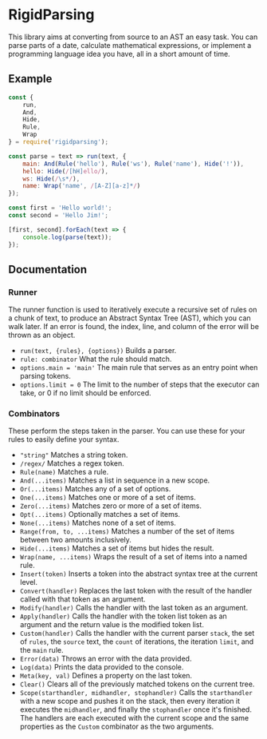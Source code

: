 # RigidParsing
This library aims at converting from source to an AST an easy task. You can parse parts of a date, calculate mathematical expressions, or implement a programming language idea you have, all in a short amount of time.  

## Example
```js
const {
	run,
	And,
	Hide,
	Rule,
	Wrap
} = require('rigidparsing');

const parse = text => run(text, {
	main: And(Rule('hello'), Rule('ws'), Rule('name'), Hide('!')),
	hello: Hide(/[hH]ello/),
	ws: Hide(/\s*/),
	name: Wrap('name', /[A-Z][a-z]*/)
});

const first = 'Hello world!';
const second = 'Hello Jim!';

[first, second].forEach(text => {
    console.log(parse(text));
});
```

## Documentation

### Runner
The runner function is used to iteratively execute a recursive set of rules on a chunk of text, to produce an Abstract Syntax Tree (AST), which you can walk later. If an error is found, the index, line, and column of the error will be thrown as an object.
* `run(text, {rules}, {options})` Builds a parser.  
* `rule: combinator` What the rule should match.  
* `options.main = 'main'` The main rule that serves as an entry point when parsing tokens.  
* `options.limit = 0` The limit to the number of steps that the executor can take, or 0 if no limit should be enforced.

### Combinators
These perform the steps taken in the parser. You can use these for your rules to easily define your syntax.  
* `"string"` Matches a string token.  
* `/regex/` Matches a regex token.  
* `Rule(name)` Matches a rule.  
* `And(...items)` Matches a list in sequence in a new scope.  
* `Or(...items)` Matches any of a set of options.  
* `One(...items)` Matches one or more of a set of items.  
* `Zero(...items)` Matches zero or more of a set of items.  
* `Opt(...items)` Optionally matches a set of items.  
* `None(...items)` Matches none of a set of items.  
* `Range(from, to, ...items)` Matches a number of the set of items between two amounts inclusively.  
* `Hide(...items)` Matches a set of items but hides the result.  
* `Wrap(name, ...items)` Wraps the result of a set of items into a named rule.  
* `Insert(token)` Inserts a token into the abstract syntax tree at the current level.  
* `Convert(handler)` Replaces the last token with the result of the handler called with that token as an argument.  
* `Modify(handler)` Calls the handler with the last token as an argument.  
* `Apply(handler)` Calls the handler with the token list token as an argument and the return value is the modified token list.  
* `Custom(handler)` Calls the handler with the current parser `stack`, the set of `rules`, the `source` text, the `count` of iterations, the iteration `limit`, and the `main` rule.  
* `Error(data)` Throws an error with the data provided.  
* `Log(data)` Prints the data provided to the console.  
* `Meta(key, val)` Defines a property on the last token.  
* `Clear()` Clears all of the previously matched tokens on the current tree.  
* `Scope(starthandler, midhandler, stophandler)` Calls the `starthandler` with a new scope and pushes it on the stack, then every iteration it executes the `midhandler`, and finally the `stophandler` once it's finished. The handlers are each executed with the current scope and the same properties as the `Custom` combinator as the two arguments.  
